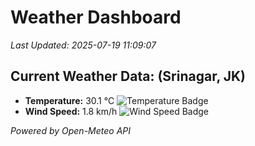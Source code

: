 
# Weather Dashboard

_Last Updated: 2025-07-19 11:09:07_

## Current Weather Data: (Srinagar, JK)
- **Temperature:** 30.1 °C ![Temperature Badge](https://img.shields.io/badge/Temperature-High%20Temp-orange)
- **Wind Speed:** 1.8 km/h ![Wind Speed Badge](https://img.shields.io/badge/Wind%20Speed-Light%20Wind-blue)

*Powered by Open-Meteo API*
